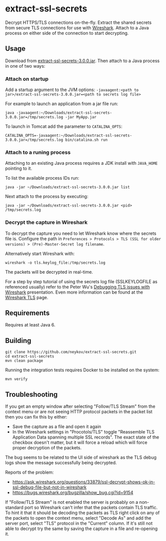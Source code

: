 # extract-ssl-secrets

Decrypt HTTPS/TLS connections on-the-fly. Extract the shared secrets from 
secure TLS connections for use with [Wireshark](https://www.wireshark.org/).
Attach to a Java process on either side of the connection to start decrypting.

## Usage

Download from [extract-ssl-secrets-3.0.0.jar](https://repo1.maven.org/maven2/name/neykov/extract-ssl-secrets/3.0.0/extract-ssl-secrets-3.0.0.jar).
Then attach to a Java process in one of two ways:

### Attach on startup 

Add a startup argument to the JVM options: `-javaagent:<path to jar>/extract-ssl-secrets-3.0.0.jar=<path to secrets log file>`

For example to launch an application from a jar file run:

```shell script
java -javaagent:~/Downloads/extract-ssl-secrets-3.0.0.jar=/tmp/secrets.log -jar MyApp.jar
```

To launch in Tomcat add the parameter to `CATALINA_OPTS`:

```shell script
CATALINA_OPTS=-javaagent:~/Downloads/extract-ssl-secrets-3.0.0.jar=/tmp/secrets.log bin/catalina.sh run
```

### Attach to a runing process

Attaching to an existing Java process requires a JDK install with `JAVA_HOME` 
pointing to it.

To list the available process IDs run:

```
java -jar ~/Downloads/extract-ssl-secrets-3.0.0.jar list
```

Next attach to the process by executing:

```
java -jar ~/Downloads/extract-ssl-secrets-3.0.0.jar <pid> /tmp/secrets.log
```

### Decrypt the capture in Wireshark

To decrypt the capture you need to let Wireshark know where the secrets file is. 
Configure the path in
`Preferences > Protocols > TLS (SSL for older versions) > (Pre)-Master-Secret log filename`.

Alternatively start Wireshark with:

```
wireshark -o tls.keylog_file:/tmp/secrets.log
```

The packets will be decrypted in real-time.

For a step by step tutorial of using the secrets log file (SSLKEYLOGFILE as referenced usually)
refer to the Peter Wu's [Debugging TLS issues with Wireshark](https://lekensteyn.nl/files/wireshark-tls-debugging-sharkfest19eu.pdf)
presentation. Even more information can be found at the [Wireshark TLS](https://wiki.wireshark.org/TLS) page. 

## Requirements

Requires at least Java 6.

## Building

```
git clone https://github.com/neykov/extract-ssl-secrets.git
cd extract-ssl-secrets
mvn clean package
```

Running the integration tests requires Docker to be installed on the system:

```shell script
mvn verify
```

## Troubleshooting

If you get an empty window after selecting "Follow/TLS Stream" from the context menu
or are not seeing HTTP protocol packets in the packet list then you can fix this by either:
  * Save the capture as a file and open it again
  * In the Wireshark settings in "Procotols/TLS" toggle "Reassemble TLS Application Data spanning multiple SSL records".
  The exact state of the checkbox doesn't matter, but it will force a reload which will force proper decryption of the packets.

The bug seems to be related to the UI side of wireshark as the TLS debug logs show the message successfully being decrypted.

Reports of the problem:
  * https://ask.wireshark.org/questions/33879/ssl-decrypt-shows-ok-in-ssl-debug-file-but-not-in-wireshark
  * https://bugs.wireshark.org/bugzilla/show_bug.cgi?id=9154


If "Follow/TLS Stream" is not enabled the server is probably on a non-standard port so Wireshark can't infer that the 
packets contain TLS traffic. To hint it that it should be decoding the packets as TLS 
right click on any of the packets to open the context menu, select "Decode As" and add 
the server port, select "TLS" protocol in the "Current" column. If it's still not able 
to decrypt try the same by saving the capture in a file and re-opening it.
